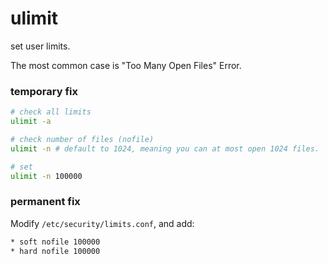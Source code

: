 # ulimit

set user limits. 

The most common case is "Too Many Open Files" Error.

### temporary fix

```bash
# check all limits
ulimit -a

# check number of files (nofile)
ulimit -n # default to 1024, meaning you can at most open 1024 files.

# set
ulimit -n 100000
```


### permanent fix

Modify `/etc/security/limits.conf`, and add:

```bash
* soft nofile 100000
* hard nofile 100000
```


